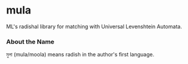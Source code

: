 # mula
ML's radishal library for matching with Universal Levenshtein Automata.

### About the Name
মুলা (mula/moola) means radish in the author's first language.
